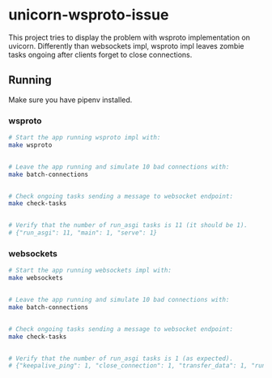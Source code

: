# unicorn-wsproto-issue
This project tries to display the problem with wsproto implementation on
uvicorn.
Differently than websockets impl, wsproto impl leaves zombie tasks ongoing after clients
forget to close connections.

## Running
Make sure you have pipenv installed.

### wsproto
```bash
# Start the app running wsproto impl with:
make wsproto


# Leave the app running and simulate 10 bad connections with:
make batch-connections


# Check ongoing tasks sending a message to websocket endpoint:
make check-tasks


# Verify that the number of run_asgi tasks is 11 (it should be 1).
# {"run_asgi": 11, "main": 1, "serve": 1}
```

### websockets
```bash
# Start the app running websockets impl with:
make websockets


# Leave the app running and simulate 10 bad connections with:
make batch-connections


# Check ongoing tasks sending a message to websocket endpoint:
make check-tasks


# Verify that the number of run_asgi tasks is 1 (as expected).
# {"keepalive_ping": 1, "close_connection": 1, "transfer_data": 1, "run_asgi": 1, "handler": 1, "main": 1, "serve": 1}
```
